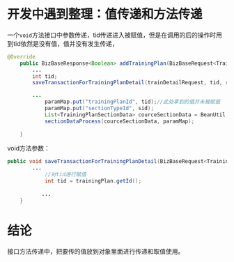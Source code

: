 # 开发中遇到整理：值传递和方法传递

一个`void`方法接口中参数传递，tid传递进入被赋值，但是在调用的后的操作时用到tid依然是没有值，值并没有发生传递，

~~~java
@Override
    public BizBaseResponse<Boolean> addTrainingPlan(BizBaseRequest<TrainingPlanDetailRequest> trainDetailRequest) throws Exception {
        ...
        int tid;
        saveTransactionForTrainingPlanDetail(trainDetailRequest, tid, resultMap);

        ...
            paramMap.put("trainingPlanId", tid);//此处拿到的值并未被赋值
            paramMap.put("sectionTypeId", sid);
            List<TrainingPlanSectionData> courceSectionData = BeanUtil.copyPropertiesList(courseList, TrainingPlanSectionData.class);
            sectionDataProcess(courceSectionData, paramMap);
        
    }
~~~

void方法参数：

~~~java
public void saveTransactionForTrainingPlanDetail(BizBaseRequest<TrainingPlanDetailRequest> trainDetailRequest, int tid, Map<Integer, Object> resultMap) throws Exception {
        ...
            //对tid进行赋值
            int tid = trainingPlan.getId();
    
           ...
    }
~~~

# 结论

接口方法传递中，把要传的值放到对象里面进行传递和取值使用。